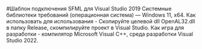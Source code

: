 #Шаблон подключения SFML для Visual Studio 2019
Системные библиотеки требований (операционная система) — Windows 11, x64. Как использовать для использования - Скопируйте целевой dll OpenAL32.dll в папку Release, скомпилируйте проект в Visual Studio. Как игра для разработки - компилятор Microsoft Visual C++, среда разработки Visual Studio 2022.
